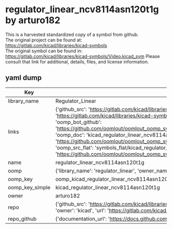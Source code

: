 # regulator_linear_ncv8114asn120t1g by arturo182  
This is a harvested standardized copy of a symbol from github.  
The original project can be found at:  
https://gitlab.com/kicad/libraries/kicad-symbols  
The original symbol can be found in:
https://gitlab.com/kicad/libraries/kicad-symbols/Video.kicad_sym
Please consult that link for additional, details, files, and license information.  
## yaml dump  
| Key | Value |  
| --- | --- |  
| library_name | Regulator_Linear |  
| links | {'github_src': 'https://gitlab.com/kicad/libraries/kicad-symbols/Video.kicad_sym', 'github_src_repo': 'https://gitlab.com/kicad/libraries/kicad-symbols', 'oomp_bot': 'kicad_regulator_linear_ncv8114asn120t1g/working', 'oomp_bot_github': 'https://github.com/oomlout/oomlout_oomp_symbol_bot/tree/main/kicad_regulator_linear_ncv8114asn120t1g/working', 'oomp_doc': 'kicad_regulator_linear_ncv8114asn120t1g/working', 'oomp_doc_github': 'https://github.com/oomlout/oomlout_oomp_symbol_doc/tree/main/kicad_regulator_linear_ncv8114asn120t1g/working', 'oomp_src_flat': 'symbols_flat/kicad_regulator_linear_ncv8114asn120t1g/working', 'oomp_src_flat_github': 'https://github.com/oomlout/oomlout_oomp_symbol_src/tree/main/kicad_regulator_linear_ncv8114asn120t1g/working'} |  
| name | regulator_linear_ncv8114asn120t1g |  
| oomp | {'library_name': 'regulator_linear', 'owner_name': 'kicad', 'symbol_name': 'regulator_linear_ncv8114asn120t1g'} |  
| oomp_key | oomp_kicad_regulator_linear_ncv8114asn120t1g |  
| oomp_key_simple | kicad_regulator_linear_ncv8114asn120t1g |  
| owner | arturo182 |  
| repo | {'github_src': 'https://gitlab.com/kicad/libraries/kicad-symbols/Video.kicad_sym', 'name': 'libraries/kicad-symbols', 'owner': 'kicad', 'url': 'https://gitlab.com/kicad/libraries/kicad-symbols'} |  
| repo_github | {'documentation_url': 'https://docs.github.com/rest/repos/repos#get-a-repository', 'message': 'Not Found'} |  

